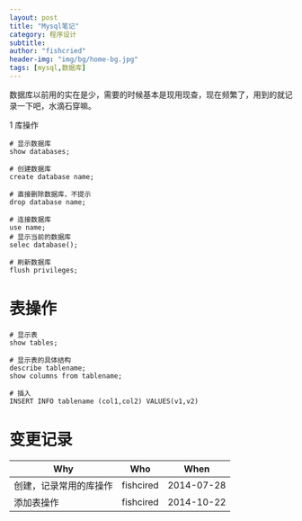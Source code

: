 ```yaml
---
layout: post
title: "Mysql笔记"
category: 程序设计
subtitle:
author: "fishcried"
header-img: "img/bg/home-bg.jpg"
tags: [mysql,数据库]
---
```


数据库以前用的实在是少，需要的时候基本是现用现查，现在频繁了，用到的就记录一下吧，水滴石穿嘛。

1 库操作

	# 显示数据库
	show databases;
	
	# 创建数据库
	create database name;
	
	# 直接删除数据库，不提示
	drop database name;
	
	# 连接数据库
	use name;
	# 显示当前的数据库
	selec database();
	
	# 刷新数据库
	flush privileges;
	

# 表操作

	# 显示表
	show tables;
	
	# 显示表的具体结构
	describe tablename;
	show columns from tablename;

    # 插入
    INSERT INFO tablename (col1,col2) VALUES(v1,v2)


# 变更记录

|Why | Who | When |
|----|-----|------|
|创建，记录常用的库操作|fishcired|2014-07-28 |
|添加表操作|fishcired|2014-10-22  |
